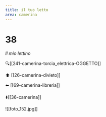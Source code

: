 ```yaml
---
title: il tuo letto
area: camerina
---
```

# 38
_Il mio lettino_

🔍[[241-camerina-torcia_elettrica-OGGETTO]]

⬆️ [[26-camerina-divieto]]

⬅️ [[69-camerina-libreria]]

⬇️[[36-camerina]] 

![[foto_152.jpg]]